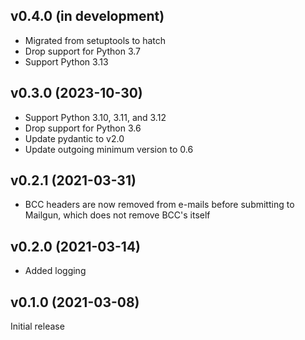 v0.4.0 (in development)
-----------------------
- Migrated from setuptools to hatch
- Drop support for Python 3.7
- Support Python 3.13

v0.3.0 (2023-10-30)
-------------------
- Support Python 3.10, 3.11, and 3.12
- Drop support for Python 3.6
- Update pydantic to v2.0
- Update outgoing minimum version to 0.6

v0.2.1 (2021-03-31)
-------------------
- BCC headers are now removed from e-mails before submitting to Mailgun, which
  does not remove BCC's itself

v0.2.0 (2021-03-14)
-------------------
- Added logging

v0.1.0 (2021-03-08)
-------------------
Initial release
